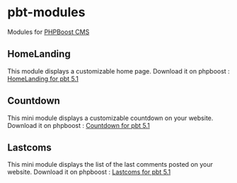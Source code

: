 # pbt-modules
Modules for [PHPBoost CMS](https://www.phpboost.com)

## HomeLanding    
This module displays a customizable home page.
Download it on phpboost : [HomeLanding for pbt 5.1](https://www.phpboost.com/download/62-modules-phpboost-5-1/540-page-d-accueil/)

## Countdown    
This mini module displays a customizable countdown on your website.
Download it on phpboost : [Countdown for pbt 5.1](https://www.phpboost.com/download/62-modules-phpboost-5-1/524-compte-a-rebours/)

## Lastcoms    
This mini module displays the list of the last comments posted on your website.
Download it on phpboost : [Lastcoms for pbt 5.1](https://www.phpboost.com/download/62-modules-phpboost-5-1/526-derniers-commentaires/)
